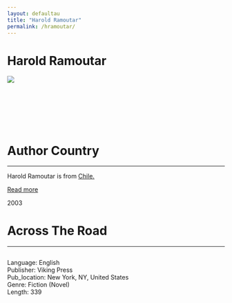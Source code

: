 ```yaml
---
layout: defaultau
title: "Harold Ramoutar"
permalink: /hramoutar/
---
```

<!-- partial:index.partial.html -->
<div class="content">
     <h1>Harold Ramoutar</h1>
    <div class="quote">
        <div><img src="http://www.triniview.com/gallery/main.php?g2_view=core.DownloadItem&g2_itemId=214952&g2_serialNumber=2" class="logo"></div>
    </div>
    <div class="timeline">
        <div style="padding-bottom:100px;"></div>
        <div class="block">
             <div class="date right"><p class="right"></p></div>
            <div class="dot"></div>
            <div class="left first">
            <div class="author_country">
                <h1>Author Country</h1><hr>
          <div class="aclocation">  <p>Harold Ramoutar is from <a href="{{ site.baseurl }}/62">Chile.</a></p></div>
              <div class="acreadmore">  <a href="" target="_blank">Read more</a></div>
            </div>
            </div>
   <div class="block">
            <div class="date left"><p class="left">2003</p></div>
            <div class="dot"></div>
            <div class="right">
                <h1>Across The Road</h1><hr>
                <p><img src=""></p>
                <p>
                Language: English<br/>
                Publisher: Viking Press<br/>
                Pub_location: New York, NY, United States<br/>
                Genre: Fiction (Novel)<br/>
                Length: 339<br/>                   </p>
            </div>
        </div>
